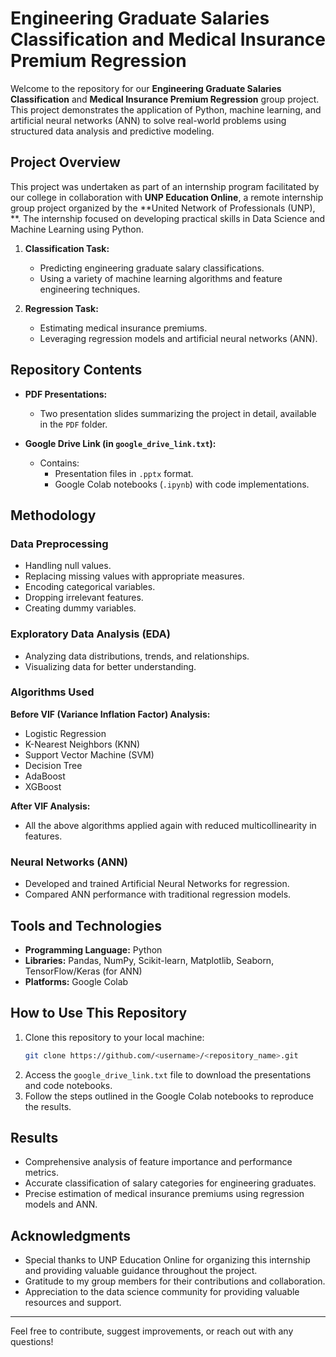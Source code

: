 # Engineering Graduate Salaries Classification and Medical Insurance Premium Regression

Welcome to the repository for our **Engineering Graduate Salaries Classification** and **Medical Insurance Premium Regression** group project. This project demonstrates the application of Python, machine learning, and artificial neural networks (ANN) to solve real-world problems using structured data analysis and predictive modeling.

## Project Overview

This project was undertaken as part of an internship program facilitated by our college in collaboration with **UNP Education Online**, a remote internship group project organized by the **United Network of Professionals (UNP), **. The internship focused on developing practical skills in Data Science and Machine Learning using Python.

1. **Classification Task:** 
   - Predicting engineering graduate salary classifications.
   - Using a variety of machine learning algorithms and feature engineering techniques.

2. **Regression Task:**
   - Estimating medical insurance premiums.
   - Leveraging regression models and artificial neural networks (ANN).

## Repository Contents

- **PDF Presentations:**
  - Two presentation slides summarizing the project in detail, available in the `PDF` folder.

- **Google Drive Link (in `google_drive_link.txt`):**
  - Contains:
    - Presentation files in `.pptx` format.
    - Google Colab notebooks (`.ipynb`) with code implementations.

## Methodology

### Data Preprocessing
- Handling null values.
- Replacing missing values with appropriate measures.
- Encoding categorical variables.
- Dropping irrelevant features.
- Creating dummy variables.

### Exploratory Data Analysis (EDA)
- Analyzing data distributions, trends, and relationships.
- Visualizing data for better understanding.

### Algorithms Used
**Before VIF (Variance Inflation Factor) Analysis:**
- Logistic Regression
- K-Nearest Neighbors (KNN)
- Support Vector Machine (SVM)
- Decision Tree
- AdaBoost
- XGBoost

**After VIF Analysis:**
- All the above algorithms applied again with reduced multicollinearity in features.

### Neural Networks (ANN)
- Developed and trained Artificial Neural Networks for regression.
- Compared ANN performance with traditional regression models.

## Tools and Technologies
- **Programming Language:** Python
- **Libraries:** Pandas, NumPy, Scikit-learn, Matplotlib, Seaborn, TensorFlow/Keras (for ANN)
- **Platforms:** Google Colab

## How to Use This Repository
1. Clone this repository to your local machine:
   ```bash
   git clone https://github.com/<username>/<repository_name>.git
   ```
2. Access the `google_drive_link.txt` file to download the presentations and code notebooks.
3. Follow the steps outlined in the Google Colab notebooks to reproduce the results.

## Results
- Comprehensive analysis of feature importance and performance metrics.
- Accurate classification of salary categories for engineering graduates.
- Precise estimation of medical insurance premiums using regression models and ANN.

## Acknowledgments
- Special thanks to UNP Education Online for organizing this internship and providing valuable guidance throughout the project.
- Gratitude to my group members for their contributions and collaboration.
- Appreciation to the data science community for providing valuable resources and support.

---
Feel free to contribute, suggest improvements, or reach out with any questions!

